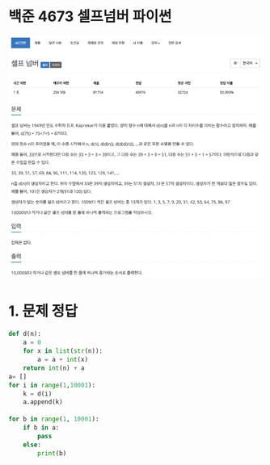 # 백준 4673 셀프넘버 파이썬 
![백준 문제](https://raw.githubusercontent.com/timchae/Algorism_Prac/main/%EC%95%8C%EA%B3%A0%EB%A6%AC%EC%A6%98/img/%EC%9D%B4%EB%AF%B8%EC%A7%80%202021.%206.%2023.%20%EC%98%A4%ED%9B%84%204.23.jpg)
# 1. 문제 정답
```python
def d(n):
    a = 0
    for x in list(str(n)):
        a = a + int(x) 
    return int(n) + a
a= []
for i in range(1,10001):
    k = d(i)
    a.append(k)

for b in range(1, 10001):
    if b in a:
        pass
    else:
        print(b)

```
